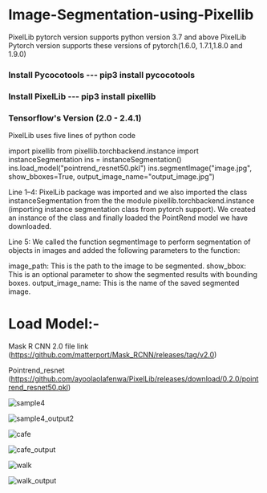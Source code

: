 # Image-Segmentation-using-Pixellib

PixelLib pytorch version supports python version 3.7 and above
PixelLib Pytorch version supports these versions of pytorch(1.6.0, 1.7.1,1.8.0 and 1.9.0)

### Install Pycocotools --- pip3 install pycocotools
### Install PixelLib ---  pip3 install pixellib
### Tensorflow's Version (2.0 - 2.4.1)

PixelLib uses five lines of python code

import pixellib
from pixellib.torchbackend.instance import instanceSegmentation
ins = instanceSegmentation()
ins.load_model("pointrend_resnet50.pkl")
ins.segmentImage("image.jpg", show_bboxes=True, output_image_name="output_image.jpg")

Line 1–4: PixelLib package was imported and we also imported the class instanceSegmentation from the the module pixellib.torchbackend.instance (importing instance segmentation class from pytorch support). We created an instance of the class and finally loaded the PointRend model we have downloaded.

Line 5: We called the function segmentImage to perform segmentation of objects in images and added the following parameters to the function:

image_path: This is the path to the image to be segmented.
show_bbox: This is an optional parameter to show the segmented results with bounding boxes.
output_image_name: This is the name of the saved segmented image. 

# Load Model:-

Mask R CNN 2.0 file link (https://github.com/matterport/Mask_RCNN/releases/tag/v2.0)

Pointrend_resnet (https://github.com/ayoolaolafenwa/PixelLib/releases/download/0.2.0/pointrend_resnet50.pkl)

![sample4](https://github.com/Sridhar922/Image-Segmentation-using-Pixellib/assets/122592164/700bf8c3-a648-4ecd-a7ae-6ad3128d5d63)

![sample4_output2](https://github.com/Sridhar922/Image-Segmentation-using-Pixellib/assets/122592164/86bd85e3-38c2-4730-8a45-36d4602bb2c8)

![cafe](https://github.com/Sridhar922/Image-Segmentation-using-Pixellib/assets/122592164/da0dd562-2299-45ce-8311-762b4036c681)

![cafe_output](https://github.com/Sridhar922/Image-Segmentation-using-Pixellib/assets/122592164/7610e2e0-9c43-400d-ae3f-62a255fc3c82)

![walk](https://github.com/Sridhar922/Image-Segmentation-using-Pixellib/assets/122592164/fc83a614-dff8-4cb3-87b2-32940d629d3a)

![walk_output](https://github.com/Sridhar922/Image-Segmentation-using-Pixellib/assets/122592164/3d5c42d6-41a7-49aa-b1b2-58ddaa7cc30b)
